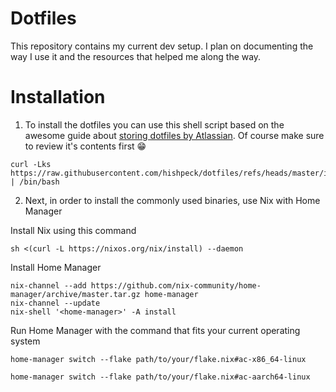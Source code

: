 # Dotfiles

This repository contains my current dev setup. I plan on documenting the way I use it and the resources that helped me along the way.

# Installation

1. To install the dotfiles you can use this shell script based on the awesome guide about [storing dotfiles by Atlassian](https://www.atlassian.com/git/tutorials/dotfiles). Of course make sure to review it's contents first 😁

```shell
curl -Lks https://raw.githubusercontent.com/hishpeck/dotfiles/refs/heads/master/install.sh | /bin/bash
```

2. Next, in order to install the commonly used binaries, use Nix with Home Manager

Install Nix using this command

```shell
sh <(curl -L https://nixos.org/nix/install) --daemon
```

Install Home Manager

```shell
nix-channel --add https://github.com/nix-community/home-manager/archive/master.tar.gz home-manager
nix-channel --update
nix-shell '<home-manager>' -A install
```

Run Home Manager with the command that fits your current operating system

```shell
home-manager switch --flake path/to/your/flake.nix#ac-x86_64-linux
```

```shell
home-manager switch --flake path/to/your/flake.nix#ac-aarch64-linux
```
